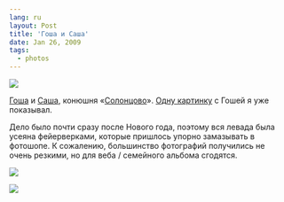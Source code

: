 ```yaml
---
lang: ru
layout: Post
title: 'Гоша и Саша'
date: Jan 26, 2009
tags:
  - photos
---
```


![](photo://2009-01-05_5D_0592_Artem_Sapegin)

[Гоша](http://solontsovo-horse.ru/horses/zagorsk.html "Загорск") и [Саша](http://solontsovo-horse.ru/friends.html#sm "Саша"), конюшня «[Солонцово](http://solontsovo-horse.ru/ "Конюшня «Солонцово»")». [Одну картинку](http://birdwatcher.ru/blog/2870/ "Конь за веткой") с Гошей я уже показывал.

Дело было почти сразу после Нового года, поэтому вся левада была усеяна фейерверками, которые пришлось упорно замазывать в фотошопе. К сожалению, большинство фотографий получились не очень резкими, но для веба / семейного альбома сгодятся.

<!--more-->

![](photo://2009-01-05_5D_0586_Artem_Sapegin)

![](photo://2009-01-05_5D_0624_Artem_Sapegin)
